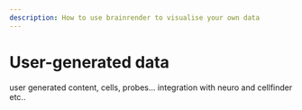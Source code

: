 ```yaml
---
description: How to use brainrender to visualise your own data
---
```


# User-generated data

user generated content, cells, probes... integration with neuro and cellfinder etc..

